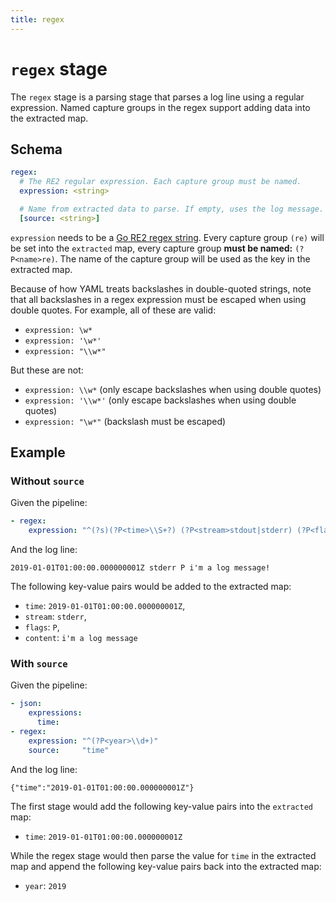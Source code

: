 ```yaml
---
title: regex
---
```

# `regex` stage

The `regex` stage is a parsing stage that parses a log line using a regular
expression. Named capture groups in the regex support adding data into the
extracted map.

## Schema

```yaml
regex:
  # The RE2 regular expression. Each capture group must be named.
  expression: <string>

  # Name from extracted data to parse. If empty, uses the log message.
  [source: <string>]
```

`expression` needs to be a [Go RE2 regex
string](https://github.com/google/re2/wiki/Syntax). Every capture group `(re)`
will be set into the `extracted` map, every capture group **must be named:**
`(?P<name>re)`. The name of the capture group will be used as the key in the
extracted map.

Because of how YAML treats backslashes in double-quoted strings, note that all
backslashes in a regex expression must be escaped when using double quotes. For
example, all of these are valid:

- `expression: \w*`
- `expression: '\w*'`
- `expression: "\\w*"`

But these are not:

- `expression: \\w*` (only escape backslashes when using double quotes)
- `expression: '\\w*'` (only escape backslashes when using double quotes)
- `expression: "\w*"` (backslash must be escaped)

## Example

### Without `source`

Given the pipeline:

```yaml
- regex:
    expression: "^(?s)(?P<time>\\S+?) (?P<stream>stdout|stderr) (?P<flags>\\S+?) (?P<content>.*)$"
```

And the log line:

```
2019-01-01T01:00:00.000000001Z stderr P i'm a log message!
```

The following key-value pairs would be added to the extracted map:

- `time`: `2019-01-01T01:00:00.000000001Z`,
- `stream`: `stderr`,
- `flags`: `P`,
- `content`: `i'm a log message`

### With `source`

Given the pipeline:

```yaml
- json:
    expressions:
      time:
- regex:
    expression: "^(?P<year>\\d+)"
    source:     "time"
```

And the log line:

```
{"time":"2019-01-01T01:00:00.000000001Z"}
```

The first stage would add the following key-value pairs into the `extracted`
map:

- `time`: `2019-01-01T01:00:00.000000001Z`

While the regex stage would then parse the value for `time` in the extracted map
and append the following key-value pairs back into the extracted map:

- `year`: `2019`

